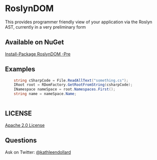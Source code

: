 RoslynDOM
=========
This provides programmer friendly view of your application via the Roslyn AST, currently in a very preliminary form

Available on NuGet
---
[Install-Package RoslynDOM -Pre](https://www.nuget.org/packages/RoslynDOM/)

Examples
---
```C#
    string cSharpCode = File.ReadAllText("something.cs");
    IRoot root = RDomFactory.GetRootFromString(csharpCode);
    INamespace nameSpace = root.Namespaces.First();
    string name = nameSpace.Name;
    
```

## LICENSE
[Apache 2.0 License](https://github.com/SignalR/SignalR/blob/master/LICENSE.md)

Questions
---
Ask on Twitter: [@kathleendollard](https://twitter.com/kathleendollard)
